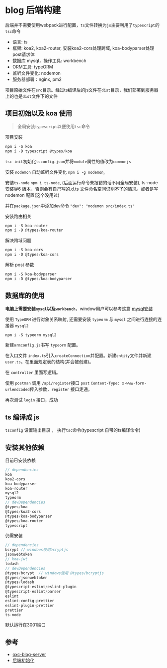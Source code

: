 # blog 后端构建

后端并不需要使用webpack进行配置，`ts`文件转换为`js`主要利用了`typescript`的`tsc`命令

- 语言: ts
- 框架: koa2, koa2-router, 安装koa2-cors处理跨域, koa-bodyparser处理post请求体
- 数据库 mysql，操作工具: workbench
- ORM工具: typeORM
- 监听文件变化: nodemon
- 服务器部署：nginx, pm2

项目原始文件在`src`目录。经过ts编译后的js文件在`dist`目录，我们部署到服务器上的也是`dist`文件下的文件

## 项目初始以及 koa 使用

> 全局安装`typescript`以便使用`tsc`命令

项目安装

```js
npm i -S koa
npm i -D typescript @types/koa
```

`tsc init`初始化`tsconfig.json`并将`module`属性的值改为`commonjs`

安装 `nodemon` 自动监听文件变化 `npm i -g nodemon`, 

安装`ts-node` `npm i ts-node`, (后面运行命令未报错的话不用全局安装), ts-node 安装@6 版本，否则会有自己写的.d.ts 文件命名空间识别不了的情况。或者是写 nodemon 配置(这个没用过)

并在`package.json`中添加`dev`命令 `"dev": "nodemon src/index.ts"`


安装路由相关

```js
npm i -S koa-router
npm i -D @types/koa-router
```

解决跨域问题

```js
npm i -S koa-cors
npm i -D @types/koa-cors
```

解析 post 参数

```js
npm i -S koa-bodyparser
npm i -D @types/koa-bodyparser
```

## 数据库的使用

**电脑上需要安装`mysql`以及`workbench`**，window用户可以参考这篇 [mysql安装](https://github.com/xblcity/blog/blob/master/backend/mysql.md)

使用 `TypeORM` 进行对象关系映射, 还需要安装 `typeorm` 与 `mysql` 之间进行连接的连接器 `mysql2`

```js
npm i -S typeorm mysql2
```

新建`ormconfig.js`书写 `typeorm` 配置。

在入口文件 `index.ts`引入`createConnection`并配置。新建`entity`文件并新建 `user.ts`。在里面规定表的结构(并会被创建)。

在 `controller` 里面写逻辑。

使用 `postman` 调用 `/api/register`接口 `post` `Content-Type: x-www-form-urlendcoded`传入参数，`register` 接口走通。

再次测试 `login` 接口，成功

## ts 编译成 js

`tsconfig` 设置输出目录 ， 执行`tsc`命令(typescript 自带的ts编译命令)

## 安装其他依赖

目前已安装依赖

```js
// dependencies
koa
koa2-cors
koa-bodyparser
koa-router
mysql2
typeorm
// devDependencies
@types/koa
@types/koa2-cors
@types/koa-bodyparser
@types/koa-router
typescript
```

仍需安装

```js
// dependencies
bcrypt // windows使用bcryptjs
jsonwebtoken
// koa-jwt
lodash
// devDependencies
@types/bcrypt  // windows使用 @types/bcryptjs
@types/jsonwebtoken
@types/lodash
@typescript-eslint/eslint-plugin
@typescript-eslint/parser
eslint
eslint-config-prettier
eslint-plugin-prettier
prettier
ts-node
```

默认运行在3001端口

## 参考

- [oxc-blog-server](https://github.com/hungeroxc/oxc-blog-server)
- [后端初始化](https://www.jianshu.com/p/d4b6799cd272)